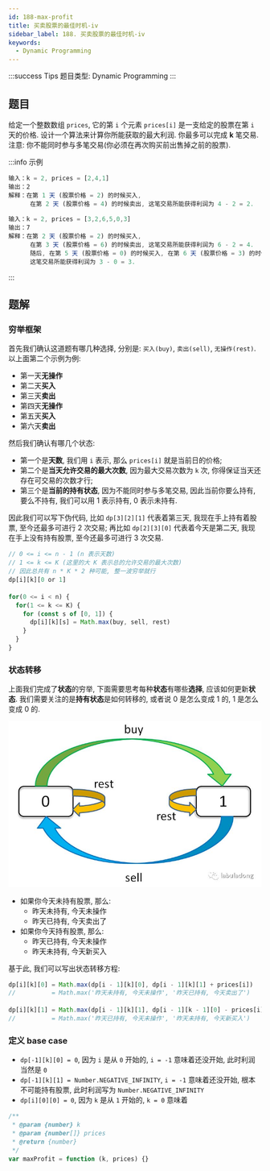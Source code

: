 ```yaml
---
id: 188-max-profit
title: 买卖股票的最佳时机-iv
sidebar_label: 188. 买卖股票的最佳时机-iv
keywords:
  - Dynamic Programming
---
```


:::success Tips
题目类型: Dynamic Programming
:::

## 题目

给定一个整数数组 `prices`, 它的第 `i` 个元素 `prices[i]` 是一支给定的股票在第 `i` 天的价格. 设计一个算法来计算你所能获取的最大利润. 你最多可以完成 **k** 笔交易. 注意: 你不能同时参与多笔交易(你必须在再次购买前出售掉之前的股票).

:::info 示例

```ts
输入：k = 2, prices = [2,4,1]
输出：2
解释：在第 1 天 (股票价格 = 2) 的时候买入,
      在第 2 天 (股票价格 = 4) 的时候卖出, 这笔交易所能获得利润为 4 - 2 = 2.
```

```ts
输入：k = 2, prices = [3,2,6,5,0,3]
输出：7
解释：在第 2 天 (股票价格 = 2) 的时候买入,
      在第 3 天 (股票价格 = 6) 的时候卖出, 这笔交易所能获得利润为 6 - 2 = 4.
      随后, 在第 5 天 (股票价格 = 0) 的时候买入, 在第 6 天 (股票价格 = 3) 的时候卖出,
      这笔交易所能获得利润为 3 - 0 = 3.
```

:::

## 题解

### 穷举框架

首先我们确认这道题有哪几种选择, 分别是: `买入(buy)`, `卖出(sell)`, `无操作(rest)`. 以上面第二个示例为例:

- 第一天**无操作**
- 第二天**买入**
- 第三天**卖出**
- 第四天**无操作**
- 第五天**买入**
- 第六天**卖出**

然后我们确认有哪几个状态:

- 第一个是**天数**, 我们用 `i` 表示, 那么 `prices[i]` 就是当前日的价格;
- 第二个是**当天允许交易的最大次数**, 因为最大交易次数为 `k` 次, 你得保证当天还存在可交易的次数才行;
- 第三个是**当前的持有状态**, 因为不能同时参与多笔交易, 因此当前你要么持有, 要么不持有, 我们可以用 1 表示持有, 0 表示未持有.

因此我们可以写下伪代码, 比如 `dp[3][2][1]` 代表着第三天, 我现在手上持有着股票, 至今还最多可进行 2 次交易; 再比如 `dp[2][3][0]` 代表着今天是第二天, 我现在手上没有持有股票, 至今还最多可进行 3 次交易.

```ts
// 0 <= i <= n - 1 (n 表示天数)
// 1 <= k <= K (这里的大 K 表示总的允许交易的最大次数)
// 因此总共有 n * K * 2 种可能, 整一波穷举就行
dp[i][k][0 or 1]

for(0 <= i < n) {
  for(1 <= k <= K) {
    for (const s of [0, 1]) {
      dp[i][k][s] = Math.max(buy, sell, rest)
    }
  }
}
```

### 状态转移

上面我们完成了**状态**的穷举, 下面需要思考每种**状态**有哪些**选择**, 应该如何更新**状态**. 我们需要关注的是**持有状态**是如何转移的, 或者说 0 是怎么变成 1 的, 1 是怎么变成 0 的.

![188-max-profit](../../static/img/188-max-profit.jpeg)

- 如果你今天未持有股票, 那么:
  - 昨天未持有, 今天未操作
  - 昨天已持有, 今天卖出了
- 如果你今天持有股票, 那么:
  - 昨天已持有, 今天未操作
  - 昨天未持有, 今天新买入

基于此, 我们可以写出状态转移方程:

```ts
dp[i][k][0] = Math.max(dp[i - 1][k][0], dp[i - 1][k][1] + prices[i])
//          = Math.max('昨天未持有, 今天未操作', '昨天已持有, 今天卖出了')

dp[i][k][1] = Math.max(dp[i - 1][k][1], dp[i - 1][k - 1][0] - prices[i])
//          = Math.max('昨天已持有, 今天未操作', '昨天未持有, 今天新买入')
```

### 定义 base case

- `dp[-1][k][0] = 0`, 因为 `i` 是从 `0` 开始的, `i = -1` 意味着还没开始, 此时利润当然是 `0`
- `dp[-1][k][1] = Number.NEGATIVE_INFINITY`, `i = -1` 意味着还没开始, 根本不可能持有股票, 此时利润写为 `Number.NEGATIVE_INFINITY`
- `dp[i][0][0] = 0`, 因为 `k` 是从 `1` 开始的, `k = 0` 意味着

```ts
/**
 * @param {number} k
 * @param {number[]} prices
 * @return {number}
 */
var maxProfit = function (k, prices) {}
```
